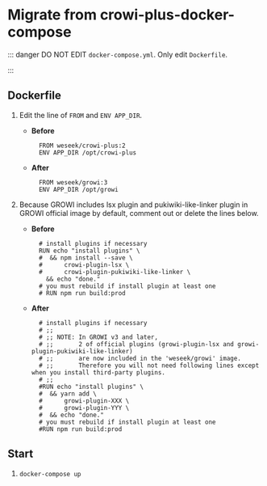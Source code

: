 # Migrate from crowi-plus-docker-compose

::: danger
DO NOT EDIT `docker-compose.yml`. Only edit `Dockerfile`.

:::

## Dockerfile

1. Edit the line of `FROM` and `ENV APP_DIR`.
   * **Before**

     ```docker
       FROM weseek/crowi-plus:2
       ENV APP_DIR /opt/crowi-plus
     ```

   * **After**

     ```docker
       FROM weseek/growi:3
       ENV APP_DIR /opt/growi
     ```
2. Because GROWI includes lsx plugin and pukiwiki-like-linker plugin in GROWI official image by default, comment out or delete the lines below.
   * **Before**

     ```docker
       # install plugins if necessary
       RUN echo "install plugins" \
       #  && npm install --save \
       #      crowi-plugin-lsx \
       #      crowi-plugin-pukiwiki-like-linker \
         && echo "done."
       # you must rebuild if install plugin at least one
       # RUN npm run build:prod
     ```

   * **After**

     ```docker
       # install plugins if necessary
       # ;;
       # ;; NOTE: In GROWI v3 and later,
       # ;;       2 of official plugins (growi-plugin-lsx and growi-plugin-pukiwiki-like-linker)
       # ;;       are now included in the 'weseek/growi' image.
       # ;;       Therefore you will not need following lines except when you install third-party plugins.
       # ;;
       #RUN echo "install plugins" \
       #  && yarn add \
       #      growi-plugin-XXX \
       #      growi-plugin-YYY \
       #  && echo "done."
       # you must rebuild if install plugin at least one
       #RUN npm run build:prod
     ```

## Start

1. `docker-compose up`
